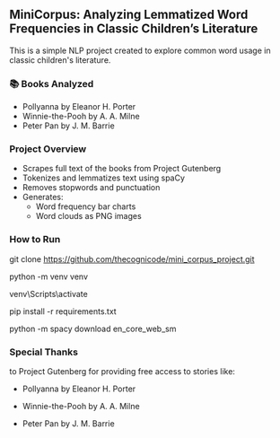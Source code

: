 ## MiniCorpus: Analyzing Lemmatized Word Frequencies in Classic Children’s Literature
This is a simple NLP project created to explore common word usage in classic children's literature.

### 📚 Books Analyzed
- Pollyanna by Eleanor H. Porter
- Winnie-the-Pooh by A. A. Milne
- Peter Pan by J. M. Barrie

### Project Overview
- Scrapes full text of the books from Project Gutenberg
- Tokenizes and lemmatizes text using spaCy
- Removes stopwords and punctuation
- Generates:
  - Word frequency bar charts
  - Word clouds as PNG images


### How to Run

git clone https://github.com/thecognicode/mini_corpus_project.git

python -m venv venv

venv\Scripts\activate

pip install -r requirements.txt

python -m spacy download en_core_web_sm


### Special Thanks

to Project Gutenberg for providing free access to stories like:

- Pollyanna by Eleanor H. Porter

- Winnie-the-Pooh by A. A. Milne

- Peter Pan by J. M. Barrie



